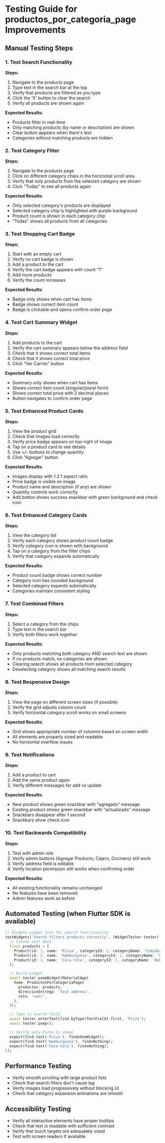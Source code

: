 # Testing Guide for productos_por_categoria_page Improvements

## Manual Testing Steps

### 1. Test Search Functionality
**Steps:**
1. Navigate to the products page
2. Type text in the search bar at the top
3. Verify that products are filtered as you type
4. Click the 'X' button to clear the search
5. Verify all products are shown again

**Expected Results:**
- Products filter in real-time
- Only matching products (by name or description) are shown
- Clear button appears when there's text
- Categories without matching products are hidden

### 2. Test Category Filter
**Steps:**
1. Navigate to the products page
2. Click on different category chips in the horizontal scroll area
3. Verify that only products from the selected category are shown
4. Click "Todas" to see all products again

**Expected Results:**
- Only selected category's products are displayed
- Selected category chip is highlighted with purple background
- Product count is shown in each category chip
- "Todas" shows all products from all categories

### 3. Test Shopping Cart Badge
**Steps:**
1. Start with an empty cart
2. Verify no cart badge is shown
3. Add a product to the cart
4. Verify the cart badge appears with count "1"
5. Add more products
6. Verify the count increases

**Expected Results:**
- Badge only shows when cart has items
- Badge shows correct item count
- Badge is clickable and opens confirm order page

### 4. Test Cart Summary Widget
**Steps:**
1. Add products to the cart
2. Verify the cart summary appears below the address field
3. Check that it shows correct total items
4. Check that it shows correct total price
5. Click "Ver Carrito" button

**Expected Results:**
- Summary only shows when cart has items
- Shows correct item count (singular/plural form)
- Shows correct total price with 2 decimal places
- Button navigates to confirm order page

### 5. Test Enhanced Product Cards
**Steps:**
1. View the product grid
2. Check that images load correctly
3. Verify price badge appears on top-right of image
4. Tap on a product card to see details
5. Use +/- buttons to change quantity
6. Click "Agregar" button

**Expected Results:**
- Images display with 1.2:1 aspect ratio
- Price badge is visible on image
- Product name and description (if any) are shown
- Quantity controls work correctly
- Add button shows success snackbar with green background and check icon

### 6. Test Enhanced Category Cards
**Steps:**
1. View the category list
2. Verify each category shows product count badge
3. Verify category icon is shown with background
4. Tap on a category from the filter chips
5. Verify that category expands automatically

**Expected Results:**
- Product count badge shows correct number
- Category icon has rounded background
- Selected category expands automatically
- Categories maintain consistent styling

### 7. Test Combined Filters
**Steps:**
1. Select a category from the chips
2. Type text in the search bar
3. Verify both filters work together

**Expected Results:**
- Only products matching both category AND search text are shown
- If no products match, no categories are shown
- Clearing search shows all products from selected category
- Deselecting category shows all matching search results

### 8. Test Responsive Design
**Steps:**
1. View the page on different screen sizes (if possible)
2. Verify the grid adjusts column count
3. Verify horizontal category scroll works on small screens

**Expected Results:**
- Grid shows appropriate number of columns based on screen width
- All elements are properly sized and readable
- No horizontal overflow issues

### 9. Test Notifications
**Steps:**
1. Add a product to cart
2. Add the same product again
3. Verify different messages for add vs update

**Expected Results:**
- New product shows green snackbar with "agregado" message
- Existing product shows green snackbar with "actualizado" message
- Snackbars disappear after 1 second
- Snackbars show check icon

### 10. Test Backwards Compatibility
**Steps:**
1. Test with admin role
2. Verify admin buttons (Agregar Producto, Cajero, Cocinero) still work
3. Verify address field is editable
4. Verify location permission still works when confirming order

**Expected Results:**
- All existing functionality remains unchanged
- No features have been removed
- Admin features work as before

## Automated Testing (when Flutter SDK is available)

```dart
// Example widget test for search functionality
testWidgets('Search filters products correctly', (WidgetTester tester) async {
  // Create test data
  final products = [
    Product(id: 1, name: 'Pizza', categoryId: 1, categoryName: 'Comidas', price: 10.0, vendorId: 1),
    Product(id: 2, name: 'Hamburguesa', categoryId: 1, categoryName: 'Comidas', price: 8.0, vendorId: 1),
    Product(id: 3, name: 'Coca Cola', categoryId: 2, categoryName: 'Bebidas', price: 2.0, vendorId: 1),
  ];

  // Build widget
  await tester.pumpWidget(MaterialApp(
    home: ProductosPorCategoriaPage(
      productos: products,
      direccionEntrega: 'Test address',
      role: 'user',
    ),
  ));

  // Type in search field
  await tester.enterText(find.byType(TextField).first, 'Pizza');
  await tester.pump();

  // Verify only Pizza is shown
  expect(find.text('Pizza'), findsOneWidget);
  expect(find.text('Hamburguesa'), findsNothing);
  expect(find.text('Coca Cola'), findsNothing);
});
```

## Performance Testing
- Verify smooth scrolling with large product lists
- Check that search filters don't cause lag
- Verify images load progressively without blocking UI
- Check that category expansion animations are smooth

## Accessibility Testing
- Verify all interactive elements have proper tooltips
- Check that text is readable with sufficient contrast
- Verify that touch targets are adequately sized
- Test with screen readers if available
